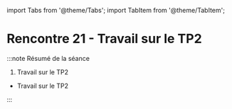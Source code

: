 import Tabs from '@theme/Tabs';
import TabItem from '@theme/TabItem';

# Rencontre 21 - Travail sur le TP2

:::note Résumé de la séance

<Tabs>

<TabItem value="deroulement" label="👨‍🏫 Déroulement du cours">

1. Travail sur le TP2

</TabItem>

<TabItem value="exercices" label="💻 Exercices à compléter">

- Travail sur le TP2

</TabItem>

<TabItem value="ressources" label="📚 Ressources à consulter">


</TabItem>

</Tabs>

:::


